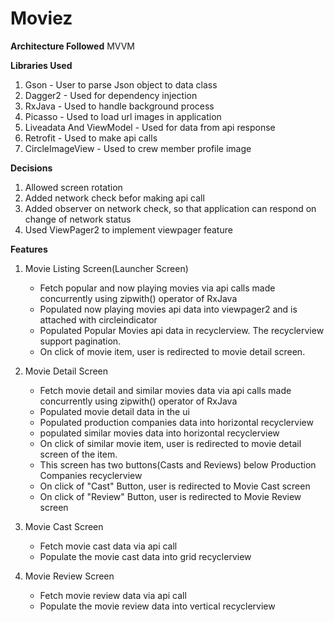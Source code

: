 # Moviez

**Architecture Followed**
  MVVM

**Libraries Used**
1) Gson - User to parse Json object to data class
2) Dagger2 - Used for dependency injection
3) RxJava - Used to handle background process
4) Picasso - Used to load url images in application
5) Liveadata And ViewModel - Used for data from api response
6) Retrofit - Used to make api calls
7) CircleImageView - Used to crew member profile image

**Decisions**
1) Allowed screen rotation
2) Added network check befor making api call
3) Added observer on network check, so that application can respond on change of network status
4) Used ViewPager2 to implement viewpager feature

**Features**
1) Movie Listing Screen(Launcher Screen)
   * Fetch popular and now playing movies via api calls made concurrently using zipwith() operator of RxJava
   * Populated now playing movies api data into viewpager2 and is attached with circleindicator
   * Populated Popular Movies api data in recyclerview. The recyclerview support pagination.
   * On click of movie item, user is redirected to movie detail screen.
   
2) Movie Detail Screen
   * Fetch movie detail and similar movies data via api calls made concurrently using zipwith() operator of RxJava
   * Populated movie detail data in the ui
   * Populated production companies data into horizontal recyclerview
   * populated similar movies data into horizontal recyclerview
   * On click of similar movie item, user is redirected to movie detail screen of the item.
   * This screen has two buttons(Casts and Reviews) below Production Companies recyclerview
   * On click of "Cast" Button, user is redirected to Movie Cast screen
   * On click of "Review" Button, user is redirected to Movie Review screen
  
3) Movie Cast Screen
   * Fetch movie cast data via api call
   * Populate the movie cast data into grid recyclerview

4) Movie Review Screen
   * Fetch movie review data via api call
   * Populate the movie review data into vertical recyclerview
